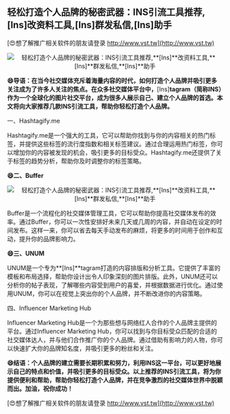 ## **轻松打造个人品牌的秘密武器：INS引流工具推荐,**[Ins]**改资料工具,**[Ins]**群发私信,**[Ins]**助手**

[😍想了解推广相关软件的朋友请登录 http://www.vst.tw](http://www.vst.tw)

 <center><img src="https://vst.tw/MP4/tuiguang/png/7.png" alt="轻松打造个人品牌的秘密武器：INS引流工具推荐,**[Ins]**改资料工具,**[Ins]**群发私信,**[Ins]**助手"></center>

**😄导语：在当今社交媒体充斥着海量内容的时代，如何打造个人品牌并吸引更多关注成为了许多人关注的焦点。在众多社交媒体平台中，**[Ins]**tagram（简称INS）作为一个全球化的图片社交平台，成为很多人展示自己、建立个人品牌的首选。本文将向大家推荐几款INS引流工具，帮助你轻松打造个人品牌。**

一、Hashtagify.me

Hashtagify.me是一个强大的工具，它可以帮助你找到与你的内容相关的热门标签，并提供这些标签的流行度指数和相关标签建议。通过合理运用热门标签，你可以增加你的内容被发现的机会，吸引更多的目标受众。Hashtagify.me还提供了关于标签的趋势分析，帮助你及时调整你的标签策略。

**😄二、Buffer**

 <center><img src="https://vst.tw/MP4/tuiguang/png/7.png" alt="轻松打造个人品牌的秘密武器：INS引流工具推荐,**[Ins]**改资料工具,**[Ins]**群发私信,**[Ins]**助手"></center>

Buffer是一个流程化的社交媒体管理工具，它可以帮助你提高社交媒体发布的效率。通过Buffer，你可以一次性安排好未来几天或几周的内容，并自动在设定的时间发布。这样一来，你可以省去每天手动发布的麻烦，将更多的时间用于创作和互动，提升你的品牌影响力。

**😄三、UNUM**

UNUM是一个专为**[Ins]**tagram打造的内容排版和分析工具。它提供了丰富的模板和布局选择，帮助你设计出令人印象深刻的图片排版。此外，UNUM还可以分析你的帖子表现，了解哪些内容受到用户的喜爱，并根据数据进行优化。通过使用UNUM，你可以在视觉上突出你的个人品牌，并不断改进你的内容策略。

四、Influencer Marketing Hub

Influencer Marketing Hub是一个为那些想与网络红人合作的个人品牌主提供的平台。通过Influencer Marketing Hub，你可以找到与你目标受众匹配的合适的社交媒体达人，并与他们合作推广你的个人品牌。通过借助有影响力的人物，你可以快速扩大你的品牌知名度，并吸引更多的粉丝和关注。

**😄结语：个人品牌的建立需要长期积累和努力，利用INS这一平台，可以更好地展示自己的特点和价值，并吸引更多的目标受众。以上推荐的INS引流工具，将为你提供便利和帮助，帮助你轻松打造个人品牌，并在竞争激烈的社交媒体世界中脱颖而出。加油，祝你成功！**

[😍想了解推广相关软件的朋友请登录 http://www.vst.tw](http://www.vst.tw)



